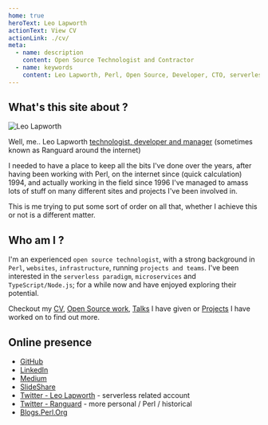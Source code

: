 ```yaml
---
home: true
heroText: Leo Lapworth
actionText: View CV
actionLink: ./cv/
meta:
  - name: description
    content: Open Source Technologist and Contractor
  - name: keywords
    content: Leo Lapworth, Perl, Open Source, Developer, CTO, serverless, aws
---
```


## What's this site about ?

![Leo Lapworth](/i/leo_400x400.jpg "Leo Lapworth")

Well, me.. Leo Lapworth <a href="/cv/">technologist, developer and manager</a> (sometimes known as Ranguard around the internet)
	
I needed to have a place to keep all the bits I've done over the years, after having been working with Perl, on the internet since (quick calculation) 1994, and actually working in the field since 1996 I've managed to amass lots of stuff on many different sites and projects I've been involved in.

This is me trying to put some sort of order on all that, whether I achieve this or not is a different matter.

## Who am I ?

I'm an experienced `open source technologist`, with a strong background in `Perl`, `websites`, `infrastructure`, running `projects and teams`. I've been interested in the `serverless paradigm`, `microservices` and `TypeScript/Node.js`; for a while now and have enjoyed exploring their potential.

Checkout my [CV](/cv/), [Open Source work](/opensource/), [Talks](/talks/) I have given or [Projects](/projects/) I have worked on to find out more.

## Online presence

- <i class="fab fa-github-square"></i> [GitHub](https://github.com/ranguard)
- <i class="fab fa-linkedin"></i> [LinkedIn](https://www.linkedin.com/in/leolapworth/)
- <i class="fab fa-medium"></i> [Medium](https://medium.com/@leolapworth) <Badge text="new" type="tip"/>
- <i class="fab fa-slideshare"></i> [SlideShare](https://www.slideshare.net/ranguard)
- <i class="fab fa-twitter"></i> [Twitter - Leo Lapworth](https://twitter.com/LeoLapworth) <Badge text="new" type="tip"/> - serverless related account
- <i class="fab fa-twitter"></i> [Twitter - Ranguard](https://twitter.com/ranguard) - more personal / Perl / historical
- <i class="fas fa-blog"></i> [Blogs.Perl.Org](http://blogs.perl.org/users/leo_lapworth/)

<style  type="text/css">

/* Make circle */
.content.custom img {
  width: 250px;
  border-radius: 50%;
  float: right;
  padding-left: 7%;
}

@media screen and (max-width: 500px){
  .content.custom img {
    width: 150px;
    border-radius: 50%;
    padding-left: 0;
    margin-left: 5%;
    margin-bottom: 5%;
  }
}



</style>